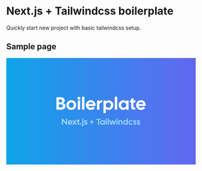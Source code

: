 # Next.js + Tailwindcss boilerplate

Quickly start new project with basic tailwindcss setup.

## Sample page
![demo](/screenshot.png)
